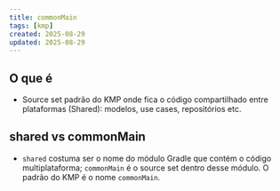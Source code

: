 ```yaml
---
title: commonMain
tags: [kmp]
created: 2025-08-29
updated: 2025-08-29
---
```


## O que é
- Source set padrão do KMP onde fica o código compartilhado entre plataformas (Shared): modelos, use cases, repositórios etc.

## shared vs commonMain
- `shared` costuma ser o nome do módulo Gradle que contém o código multiplataforma; `commonMain` é o source set dentro desse módulo. O padrão do KMP é o nome `commonMain`.
